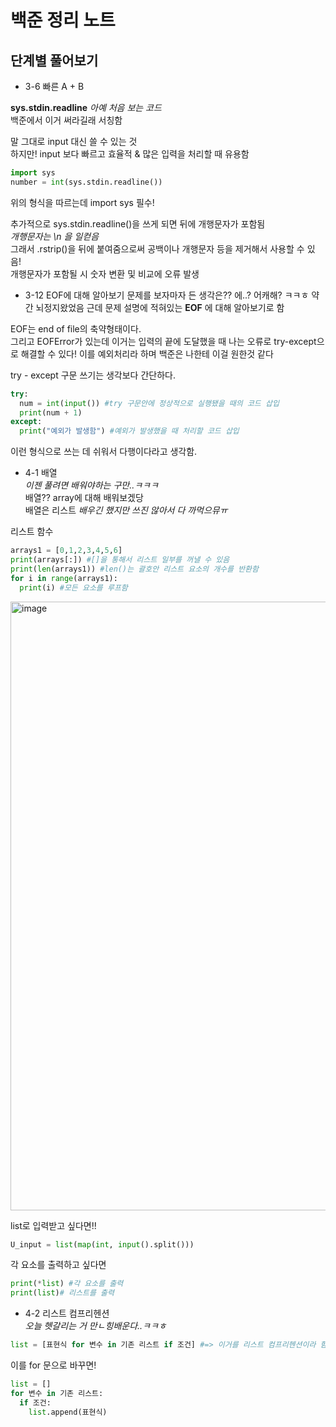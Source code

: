 # 백준 정리 노트

## 단계별 풀어보기

- 3-6 빠른 A + B

  
**sys.stdin.readline**
  *아예 처음 보는 코드*  
  백준에서 이거 써라길래 서칭함


  말 그대로 input 대신 쓸 수 있는 것  
  하지만! input 보다 빠르고 효율적 & 많은 입력을 처리할 때 유용함

  ```python  
  import sys  
  number = int(sys.stdin.readline())
  ```
  위의 형식을 따르는데 import sys 필수!

  추가적으로 sys.stdin.readline()을 쓰게 되면 뒤에 개행문자가 포함됨  
  *개행문자는 \n 을 일컫음*  
  그래서 .rstrip()을 뒤에 붙여줌으로써 공백이나 개행문자 등을 제거해서 사용할 수 있음!  
  개행문자가 포함될 시 숫자 변환 및 비교에 오류 발생




- 3-12 EOF에 대해 알아보기
문제를 보자마자 든 생각은?? 에..? 어캐해? ㅋㅋㅎ
약간 뇌정지왔었음
근데 문제 설명에 적혀있는 **EOF** 에 대해 알아보기로 함

EOF는 end of file의 축약형태이다.  
그리고 EOFError가 있는데 이거는 입력의 끝에 도달했을 때 나는 오류로 try-except으로 해결할 수 있다!
이를 예외처리라 하며 백준은 나한테 이걸 원한것 같다  

try - except 구문 쓰기는 생각보다 간단하다.

```python
try:
  num = int(input()) #try 구문안에 정상적으로 실행됐을 때의 코드 삽입
  print(num + 1)
except:
  print("예외가 발생함") #예외가 발생했을 때 처리할 코드 삽입
```
이런 형식으로 쓰는 데 쉬워서 다행이다라고 생각함.








- 4-1 배열  
*이젠 풀려면 배워야하는 구만..ㅋㅋㅋ*  
배열?? array에 대해 배워보겠당  
배열은 리스트 *배우긴 했지만 쓰진 않아서 다 까먹으뮤ㅠ*

리스트 함수
```python
arrays1 = [0,1,2,3,4,5,6]
print(arrays[:]) #[]을 통해서 리스트 일부를 꺼낼 수 있음
print(len(arrays1)) #len()는 괄호안 리스트 요소의 개수를 반환함
for i in range(arrays1):
  print(i) #모든 요소를 루프함
```

<img width="1462" height="974" alt="image" src="https://github.com/user-attachments/assets/60a3a825-c34d-4689-91e0-6148acc50301" />  

list로 입력받고 싶다면!!
```python
U_input = list(map(int, input().split()))
```
각 요소를 출력하고 싶다면
```python
print(*list) #각 요소를 출력
print(list)# 리스트를 출력
```

- 4-2 리스트 컴프리헨션  
*오늘 헷갈리는 거 만ㄴ힝배운다..ㅋㅋㅎ*

```python
list = [표현식 for 변수 in 기존 리스트 if 조건] #=> 이거를 리스트 컴프리헨션이라 함!
```

이를 for 문으로 바꾸면!  

```python
list = []
for 변수 in 기존 리스트:
  if 조건:
    list.append(표현식)
```



